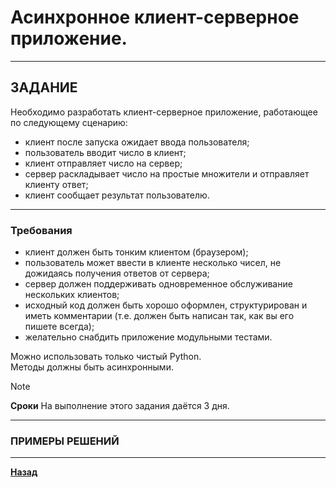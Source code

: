 # Асинхронное клиент-серверное приложение.

***

## ЗАДАНИЕ

Необходимо разработать клиент-серверное приложение, работающее по следующему сценарию:
- клиент после запуска ожидает ввода пользователя;  
- пользователь вводит число в клиент;  
- клиент отправляет число на сервер;  
- сервер раскладывает число на простые множители и отправляет клиенту ответ;  
- клиент сообщает результат пользователю.  

***

### Требования

- клиент должен быть тонким клиентом (браузером);  
- пользователь может ввести в клиенте несколько чисел, не дожидаясь получения ответов от сервера;  
- сервер должен поддерживать одновременное обслуживание нескольких клиентов;  
- исходный код должен быть хорошо оформлен, структурирован и иметь комментарии (т.е. должен быть написан так, как вы его пишете всегда);  
- желательно снабдить приложение модульными тестами.  

Можно использовать только чистый Python.  
Методы должны быть асинхронными.  

> [!NOTE]
> **Сроки**
> На выполнение этого задания даётся 3 дня.

***

### ПРИМЕРЫ РЕШЕНИЙ
***

**[Назад](/developer/README.md)**